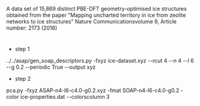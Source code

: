 A data set of 15,869 distinct PBE-DFT geometry-optimised ice structures obtained from the paper
"Mapping uncharted territory in ice from zeolite networks to ice structures" 
Nature Communicationsvolume 9, Article number: 2173 (2018)

#
* step 1

../../asap/gen_soap_descriptors.py -fxyz ice-dataset.xyz --rcut 4 --n 4 --l 6 --g 0.2 --periodic True --output xyz

* step 2

pca.py -fxyz ASAP-n4-l6-c4.0-g0.2.xyz -fmat SOAP-n4-l6-c4.0-g0.2 -color ice-properties.dat --colorscolumn 3
